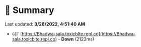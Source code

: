 # 📖 Summary
Last updated: **3/28/2022, 4:51:40 AM**

- `GET` [https://Bhadwa-sala.toxicblte.repl.co](https://Bhadwa-sala.toxicblte.repl.co) - **Down** (2123ms)

